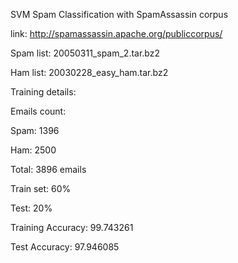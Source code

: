SVM Spam Classification with SpamAssassin corpus

   link: http://spamassassin.apache.org/publiccorpus/
   
   Spam list:  20050311_spam_2.tar.bz2
   
   Ham list:   20030228_easy_ham.tar.bz2

Training details:

Emails count:

Spam: 1396

Ham: 2500

Total: 3896 emails


Train set: 60%

Test: 20%

Training Accuracy:  99.743261

Test Accuracy:      97.946085

